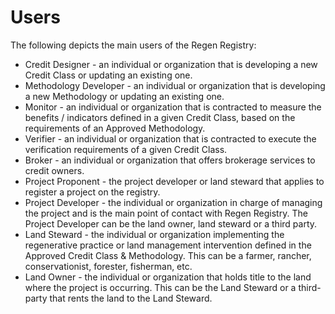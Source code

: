 # Users

The following depicts the main users of the Regen Registry:&#x20;

* Credit Designer - an individual or organization that is developing a new Credit Class or updating an existing one.&#x20;
* Methodology Developer - an individual or organization that is developing a new Methodology or updating an existing one.&#x20;
* Monitor - an individual or organization that is contracted to measure the benefits / indicators defined in a given Credit Class, based on the requirements of an Approved Methodology.&#x20;
* Verifier - an individual or organization that is contracted to execute the verification requirements of a given Credit Class.&#x20;
* Broker - an individual or organization that offers brokerage services to credit owners.&#x20;
* Project Proponent - the project developer or land steward that applies to register a project on the registry.&#x20;
* Project Developer - the individual or organization in charge of managing the project and is the main point of contact with Regen Registry. The Project Developer can be the land owner, land steward or a third party.&#x20;
* Land Steward - the individual or organization implementing the regenerative practice or land management intervention defined in the Approved Credit Class & Methodology. This can be a farmer, rancher, conservationist, forester, fisherman, etc.&#x20;
* Land Owner - the individual or organization that holds title to the land where the project is occurring. This can be the Land Steward or a third-party that rents the land to the Land Steward.
